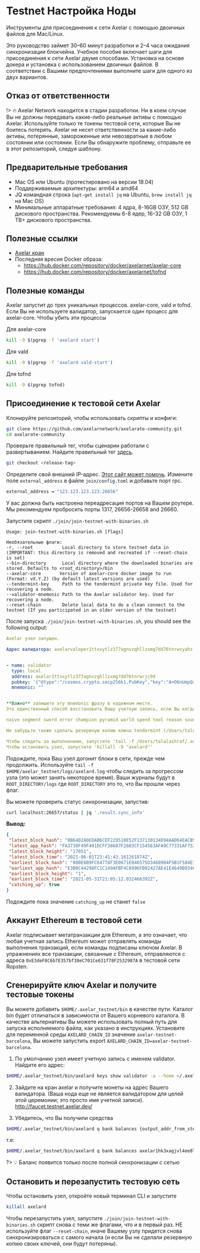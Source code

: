 # Testnet Настройка Ноды
Инструменты для присоединения к сети Axelar с помощью двоичных файлов для Mac/Linux.

Это руководство займет 30–60 минут разработки и 2–4 часа ожидания синхронизации блокчейна. Учебное пособие включает шаги для присоединения к сети Axelar двумя способами. Установка на основе докера и установка с использованием двоичных файлов. В соответствии с Вашими предпочтениями выполните шаги для одного из двух вариантов.

## Отказ от ответственности
!> :fire: Axelar Network находится в стадии разработки. Ни в коем случае Вы не должны передавать какие-либо реальные активы с помощью Axelar. Используйте только те токены тестовой сети, которые Вы не боитесь потерять. Axelar не несет ответственности за какие-либо активы, потерянные, замороженные или невозвратные в любом состоянии или состоянии. Если Вы обнаружите проблему, отправьте ее в этот репозиторий, следуя шаблону.


## Предварительные требования

- Mac OS или Ubuntu (протестировано на версии 18.04)
- Поддерживаемые архитектуры: arm64 и amd64
- JQ командная строка (`apt-get install jq` на Ubuntu, `brew install jq` на Mac OS)
- Минимальные аппаратные требования: 4 ядра, 8-16GB ОЗУ, 512 GB дискового пространства. Рекомендуемы 6-8 ядер, 16-32 GB ОЗУ, 1 TB+ дискового пространства.

## Полезные ссылки
- [Axelar кран](http://faucet.testnet.axelar.dev/)
- Последняя вресия Docker образа:
  + https://hub.docker.com/repository/docker/axelarnet/axelar-core
  + https://hub.docker.com/repository/docker/axelarnet/tofnd

## Полезные команды


Axelar запустит до трех уникальных процессов. axelar-core, vald и tofnd. Если Вы не используете валидатор, запускается один процесс для axelar-core. Чтобы убить эти процессы

Для axelar-core
```bash
kill -9 $(pgrep -f 'axelard start')
```

Для vald
```bash
kill -9 $(pgrep -f 'axelard vald-start')
```

Для tofnd
```bash
kill -9 $(pgrep tofnd)
```

## Присоединение к тестовой сети Axelar

Клонируйте репозиторий, чтобы использовать скрипты и конфиги:

```bash
git clone https://github.com/axelarnetwork/axelarate-community.git
cd axelarate-community
```

Проверьте правильный тег, чтобы сценарии работали с развертыванием. Найдите правильный тег [здесь](/resources/testnet-releases.md).
```bash
git checkout <release-tag>
```


Определите свой внешний IP-адрес. [Этот сайт может помочь](https://whatismyipaddress.com/). Измените поле `external_address` в файле `join/config.toml` и добавьте порт rpc.

```bash
external_address = "123.123.123.123:26656"
```

У вас должна быть настроена переадресация портов на Вашем роутере. Мы рекомендуем пробросить порты 1317, 26656-26658 and 26660.

Запустите скрипт `./join/join-testnet-with-binaries.sh`
```log
Usage: join-testnet-with-binaries.sh [flags]

Необязательные флаги:
-r, --root           Local directory to store testnet data in (IMPORTANT: this directory is removed and recreated if --reset-chain is set)
--bin-directory      Local directory where the downloaded binaries are stored. Defaults to <root_directory>/bin
--axelar-core       Version of axelar-core docker image to run (Format: vX.Y.Z) (by default latest versions are used)
--tendermint-key     Path to the tendermint private key file. Used for recovering a node.
--validator-mnemonic Path to the Axelar validator key. Used for recovering a node.
--reset-chain        Delete local data to do a clean connect to the testnet (If you participated in an older version of the testnet)
```

После запуска `./join/join-testnet-with-binaries.sh`, you should see the following output:

```yaml
Axelar узел запущен.

Адрес валидатора: axelarvaloper1ttxxytlz377agnvzqhllzxmg7dd76tnrwzyahz


- name: validator
  type: local
  address: axelar1ttxxytlz377agnvzqhllzxmg7dd76tnrwrjc9d
  pubkey: '{"@type":"/cosmos.crypto.secp256k1.PubKey","key":"A+O6nUmpQs1meQLtr2RaG5DExv1nyU9cQJKeAUJNH828"}'
  mnemonic: ""


**Важно** запишите эту mnemonic фразу в надежном месте.
Это единственный способ восстановить Вашу учетную запись, если Вы когда-нибудь забудете свой пароль.

naive segment sword error champion pyramid world spend tool reason sound hub barrel amazing parade ahead lamp flag disorder sunny loop artist almost expire

Не забудьте также сделать резервную копию ключа tendermint (/Users/talalashraf/.axelar_testnet/.core/config/priv_validator_key.json)

Чтобы следить за выполнением, запустите 'tail -f /Users/talalashraf/.axelar_testnet/logs/axelard.log'
Чтобы остановить узел, запустите 'killall -9 "axelard"'
```

 Подождите, пока Ваш узел догонит блоки в сети, прежде чем продолжить.
 Используйте `tail -f $HOME/axelar_testnet/logs/axelard.log` чтобы следить за прогрессом узла (это может занять некоторое время). Ваши журналы будут в `ROOT_DIRECTORY/logs` где `ROOT_DIRECTORY` это то, что Вы прошли через флаг.

Вы можете проверить статус синхронизации, запустив:
 ```bash
curl localhost:26657/status | jq '.result.sync_info'
```

**Вывод:**
 ```json
{
  "latest_block_hash": "0B64D2A0EDAB6CEF229510E52F137130134D94AAD64EACB553D51D01B0D1A446",
  "latest_app_hash": "FA3730F49F491DCFF38687F2603CF154563AFA9C77331AF75340C554CB555EFC",
  "latest_block_height": "17051",
  "latest_block_time": "2021-06-01T23:41:43.161261874Z",
  "earliest_block_hash": "080E6B9FC64778F3E0671E046575D3460984F5B1F584E1F2D467341061C7627A",
  "earliest_app_hash": "E3B0C44298FC1C149AFBF4C8996FB92427AE41E4649B934CA495991B7852B855",
  "earliest_block_height": "1",
  "earliest_block_time": "2021-05-31T21:05:12.032466392Z",
  "catching_up": true
}
```
Подождите пока значение `catching_up` не станет `false`

## Аккаунт Ethereum в тестовой сети
Axelar подписывает метатранзакции для Ethereum, а это означает, что любая учетная запись Ethereum может отправлять команды выполнения транзакций, если команды подписаны ключом Axelar. В упражнениях все транзакции, связанные с Ethereum, отправляются с адреса `0xE3deF8C6b7E357bf38eC701Ce631f78F2532987A` в тестовой сети Ropsten.

## Сгенерируйте ключ Axelar и получите тестовые токены

Вы можете добавить `$HOME/.axelar_testnet/bin` в качестве пути. Каталог bin будет отличаться в зависимости от Вашего корневого каталога. В качестве альтернативы Вы можете использовать полный путь для запуска исполняемого файла, как указано в инструкциях. Установите для переменной среды `AXELARD_CHAIN_ID` значение `axelar-testnet-barcelona`, Вы можете запустить export `AXELARD_CHAIN_ID=axelar-testnet-barcelona`.

1. По умолчанию узел имеет учетную запись с именем validator. Найдите его адрес:
```bash
$HOME/.axelar_testnet/bin/axelard keys show validator -a --home ~/.axelar_testnet/.core
```
2. Зайдите на кран axelar и получите монеты на адрес Вашего валидатора. (Ваша нода еще не является валидатором для целей этой церемонии; это просто имя учетной записи). http://faucet.testnet.axelar.dev/

3. Убедитесь, что Вы получили средства
```bash
$HOME/.axelar_testnet/bin/axelard q bank balances {output_addr_from_step_2} --home ~/.axelar_testnet/.core
```
т.е:
```bash
$HOME/.axelar_testnet/bin/axelard q bank balances axelar1hk3xagjvl4ee8lpdd736h6wcwsudrv0f5ya2we --home ~/.axelar_testnet/.core
```
 ?> :bulb: Баланс появится только после полной синхронизации с сетью

## Остановить и перезапустить тестовую сеть

Чтобы остановить узел, откройте новый терминал CLI и запустите
```bash
killall axelard
```

Чтобы перезапустить узел, запустите `./join/join-testnet-with-binaries.sh` скрипт снова с теми же флагами, что и в первый раз. НЕ используйте флаг `--reset-chain`, иначе Вашему узлу придется снова синхронизироваться с самого начала (и если Вы не сделали резервную копию своих ключей, они будут потеряны).
